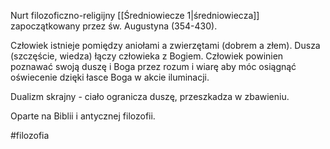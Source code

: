 Nurt filozoficzno-religijny [[Średniowiecze 1|średniowiecza]] zapoczątkowany przez św. Augustyna (354-430).

Człowiek istnieje pomiędzy aniołami a zwierzętami (dobrem a złem). Dusza (szczęście, wiedza) łączy człowieka z Bogiem. Człowiek powinien poznawać swoją duszę i Boga przez rozum i wiarę aby móc osiągnąć oświecenie dzięki łasce Boga w akcie iluminacji.

Dualizm skrajny - ciało ogranicza duszę, przeszkadza w zbawieniu.

Oparte na Biblii i antycznej filozofii.

#filozofia